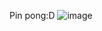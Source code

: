 Pin pong:D
![image](https://github.com/user-attachments/assets/46db2f9f-57e7-4e1f-b6c4-ffc04962ecbc)
